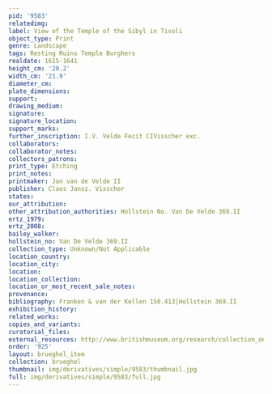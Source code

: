 ```yaml
---
pid: '9583'
relatedimg: 
label: View of the Temple of the Sibyl in Tivoli
object_type: Print
genre: Landscape
tags: Resting Ruins Temple Burghers
realdate: 1615-1641
height_cm: '20.2'
width_cm: '21.9'
diameter_cm: 
plate_dimensions: 
support: 
drawing_medium: 
signature: 
signature_location: 
support_marks: 
further_inscription: I.V. Velde Fecit CIVisscher exc.
collaborators: 
collaborator_notes: 
collectors_patrons: 
print_type: Etching
print_notes: 
printmaker: Jan van de Velde II
publisher: Claes Jansz. Visscher
states: 
our_attribution: 
other_attribution_authorities: Hollstein No. Van De Velde 369.II
ertz_1979: 
ertz_2008: 
bailey_walker: 
hollstein_no: Van De Velde 369.II
collection_type: Unknown/Not Applicable
location_country: 
location_city: 
location: 
location_collection: 
location_or_most_recent_sale_notes: 
provenance: 
bibliography: Franken & van der Kellen 150.413|Hollstein 369.II
exhibition_history: 
related_works: 
copies_and_variants: 
curatorial_files: 
external_resources: http://www.britishmuseum.org/research/collection_online/collection_object_details.aspx?assetId=1078613001&objectId=1614444&partId=1
order: '925'
layout: brueghel_item
collection: brueghel
thumbnail: img/derivatives/simple/9583/thumbnail.jpg
full: img/derivatives/simple/9583/full.jpg
---
```

